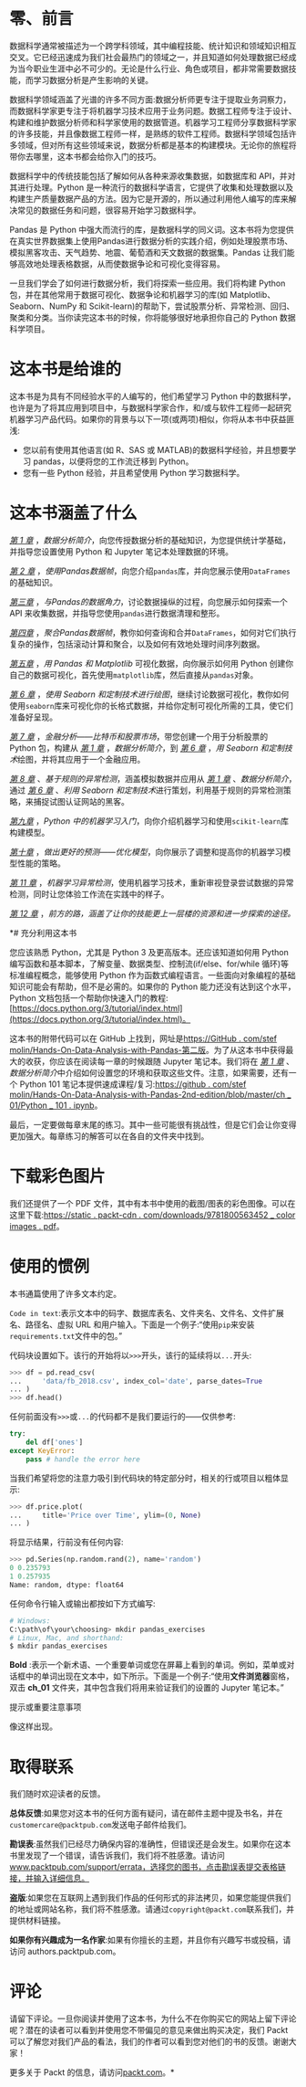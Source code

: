 

# 零、前言

数据科学通常被描述为一个跨学科领域，其中编程技能、统计知识和领域知识相互交叉。它已经迅速成为我们社会最热门的领域之一，并且知道如何处理数据已经成为当今职业生涯中必不可少的。无论是什么行业、角色或项目，都非常需要数据技能，而学习数据分析是产生影响的关键。

数据科学领域涵盖了光谱的许多不同方面:数据分析师更专注于提取业务洞察力，而数据科学家更专注于将机器学习技术应用于业务问题。数据工程师专注于设计、构建和维护数据分析师和科学家使用的数据管道。机器学习工程师分享数据科学家的许多技能，并且像数据工程师一样，是熟练的软件工程师。数据科学领域包括许多领域，但对所有这些领域来说，数据分析都是基本的构建模块。无论你的旅程将带你去哪里，这本书都会给你入门的技巧。

数据科学中的传统技能包括了解如何从各种来源收集数据，如数据库和 API，并对其进行处理。Python 是一种流行的数据科学语言，它提供了收集和处理数据以及构建生产质量数据产品的方法。因为它是开源的，所以通过利用他人编写的库来解决常见的数据任务和问题，很容易开始学习数据科学。

Pandas 是 Python 中强大而流行的库，是数据科学的同义词。这本书将为您提供在真实世界数据集上使用Pandas进行数据分析的实践介绍，例如处理股票市场、模拟黑客攻击、天气趋势、地震、葡萄酒和天文数据的数据集。Pandas 让我们能够高效地处理表格数据，从而使数据争论和可视化变得容易。

一旦我们学会了如何进行数据分析，我们将探索一些应用。我们将构建 Python 包，并在其他常用于数据可视化、数据争论和机器学习的库(如 Matplotlib、Seaborn、NumPy 和 Scikit-learn)的帮助下，尝试股票分析、异常检测、回归、聚类和分类。当你读完这本书的时候，你将能够很好地承担你自己的 Python 数据科学项目。

# 这本书是给谁的

这本书是为具有不同经验水平的人编写的，他们希望学习 Python 中的数据科学，也许是为了将其应用到项目中，与数据科学家合作，和/或与软件工程师一起研究机器学习产品代码。如果你的背景与以下一项(或两项)相似，你将从本书中获益匪浅:

*   您以前有使用其他语言(如 R、SAS 或 MATLAB)的数据科学经验，并且想要学习 pandas，以便将您的工作流迁移到 Python。
*   您有一些 Python 经验，并且希望使用 Python 学习数据科学。

# 这本书涵盖了什么

[*第 1 章*](B16834_01_Final_SK_ePub.xhtml#_idTextAnchor015) ，*数据分析简介*，向您传授数据分析的基础知识，为您提供统计学基础，并指导您设置使用 Python 和 Jupyter 笔记本处理数据的环境。

[*第 2 章*](B16834_02_Final_SK_ePub.xhtml#_idTextAnchor035) ，*使用Pandas数据帧*，向您介绍`pandas`库，并向您展示使用`DataFrames`的基础知识。

[*第三章*](B16834_03_Final_SK_ePub.xhtml#_idTextAnchor061) ，*与Pandas的数据角力*，讨论数据操纵的过程，向您展示如何探索一个 API 来收集数据，并指导您使用`pandas`进行数据清理和整形。

[*第四章*](B16834_04_Final_SK_ePub.xhtml#_idTextAnchor082) ，*聚合Pandas数据帧*，教你如何查询和合并`DataFrames`，如何对它们执行复杂的操作，包括滚动计算和聚合，以及如何有效地处理时间序列数据。

[*第五章*](B16834_05_Final_SK_ePub.xhtml#_idTextAnchor106) ，*用 Pandas 和 Matplotlib* 可视化数据，向你展示如何用 Python 创建你自己的数据可视化，首先使用`matplotlib`库，然后直接从`pandas`对象。

[*第 6 章*](B16834_06_Final_SK_ePub.xhtml#_idTextAnchor125) ，*使用 Seaborn 和定制技术进行绘图*，继续讨论数据可视化，教你如何使用`seaborn`库来可视化你的长格式数据，并给你定制可视化所需的工具，使它们准备好呈现。

[*第 7 章*](B16834_07_Final_SK_ePub.xhtml#_idTextAnchor146) ，*金融分析——比特币和股票市场*，带您创建一个用于分析股票的 Python 包，构建从 [*第 1 章*](B16834_01_Final_SK_ePub.xhtml#_idTextAnchor015) ，*数据分析简介*，到 [*第 6 章*](B16834_06_Final_SK_ePub.xhtml#_idTextAnchor125) ，*用 Seaborn 和定制技术*绘图，并将其应用于一个金融应用。

[*第 8 章*](B16834_08_Final_SK_ePub.xhtml#_idTextAnchor172) 、*基于规则的异常检测*，涵盖模拟数据并应用从 [*第 1 章*](B16834_01_Final_SK_ePub.xhtml#_idTextAnchor015) 、*数据分析简介*，通过 [*第 6 章*](B16834_06_Final_SK_ePub.xhtml#_idTextAnchor125) 、*利用 Seaborn 和定制技术*进行策划，利用基于规则的异常检测策略，来捕捉试图认证网站的黑客。

[*第九章*](B16834_09_Final_SK_ePub.xhtml#_idTextAnchor188) ，*Python 中的机器学习入门*，向你介绍机器学习和使用`scikit-learn`库构建模型。

[*第十章*](B16834_10_Final_SK_ePub.xhtml#_idTextAnchor217) ，*做出更好的预测——优化模型*，向你展示了调整和提高你的机器学习模型性能的策略。

[*第 11 章*](B16834_11_Final_SK_ePub.xhtml#_idTextAnchor237) ，*机器学习异常检测*，使用机器学习技术，重新审视登录尝试数据的异常检测，同时让您体验工作流在实践中的样子。

[*第 12 章*](B16834_12_Final_SK_ePub.xhtml#_idTextAnchor254) ，*前方的路，涵盖了让你的技能更上一层楼的资源和进一步探索的途径。*

 *# 充分利用这本书

您应该熟悉 Python，尤其是 Python 3 及更高版本。还应该知道如何用 Python 编写函数和基本脚本，了解变量、数据类型、控制流(if/else、for/while 循环)等标准编程概念，能够使用 Python 作为函数式编程语言。一些面向对象编程的基础知识可能会有帮助，但不是必需的。如果你的 Python 能力还没有达到这个水平，Python 文档包括一个帮助你快速入门的教程:[https://docs.python.org/3/tutorial/index.html](https://docs.python.org/3/tutorial/index.html)。

这本书的附带代码可以在 GitHub 上找到，网址是[https://GitHub . com/stef molin/Hands-On-Data-Analysis-with-Pandas-第二版](https://github.com/stefmolin/Hands-On-Data-Analysis-with-Pandas-2nd-edition)。为了从这本书中获得最大的收获，你应该在阅读每一章的时候跟随 Jupyter 笔记本。我们将在 [*第 1 章*](B16834_01_Final_SK_ePub.xhtml#_idTextAnchor015) 、*数据分析简介*中介绍如何设置您的环境和获取这些文件。注意，如果需要，还有一个 Python 101 笔记本提供速成课程/复习:[https://github . com/stef molin/Hands-On-Data-Analysis-with-Pandas-2nd-edition/blob/master/ch _ 01/Python _ 101 . ipynb](https://github.com/stefmolin/Hands-On-Data-Analysis-with-Pandas-2nd-edition/blob/master/ch_01/python_101.ipynb)。

最后，一定要做每章末尾的练习。其中一些可能很有挑战性，但是它们会让你变得更加强大。每章练习的解答可以在各自的文件夹中找到。

# 下载彩色图片

我们还提供了一个 PDF 文件，其中有本书中使用的截图/图表的彩色图像。可以在这里下载:[https://static . packt-cdn . com/downloads/9781800563452 _ color images . pdf](https://static.packt-cdn.com/downloads/9781800563452_ColorImages.pdf)。

# 使用的惯例

本书通篇使用了许多文本约定。

`Code in text`:表示文本中的码字、数据库表名、文件夹名、文件名、文件扩展名、路径名、虚拟 URL 和用户输入。下面是一个例子:“使用`pip`来安装`requirements.txt`文件中的包。”

代码块设置如下。该行的开始将以`>>>`开头，该行的延续将以`...`开头:

```py
>>> df = pd.read_csv(
...     'data/fb_2018.csv', index_col='date', parse_dates=True
... )
>>> df.head()
```

任何前面没有`>>>`或`...`的代码都不是我们要运行的——仅供参考:

```py
try:
    del df['ones']
except KeyError:
    pass # handle the error here
```

当我们希望将您的注意力吸引到代码块的特定部分时，相关的行或项目以粗体显示:

```py
>>> df.price.plot(
...     title='Price over Time', ylim=(0, None)
... )
```

将显示结果，行前没有任何内容:

```py
>>> pd.Series(np.random.rand(2), name='random')
0 0.235793
1 0.257935
Name: random, dtype: float64
```

任何命令行输入或输出都按如下方式编写:

```py
# Windows:
C:\path\of\your\choosing> mkdir pandas_exercises
# Linux, Mac, and shorthand:
$ mkdir pandas_exercises
```

**Bold** :表示一个新术语、一个重要单词或您在屏幕上看到的单词。例如，菜单或对话框中的单词出现在文本中，如下所示。下面是一个例子:“使用**文件浏览器**窗格，双击 **ch_01** 文件夹，其中包含我们将用来验证我们的设置的 Jupyter 笔记本。”

提示或重要注意事项

像这样出现。

# 取得联系

我们随时欢迎读者的反馈。

**总体反馈**:如果您对这本书的任何方面有疑问，请在邮件主题中提及书名，并在`customercare@packtpub.com`发送电子邮件给我们。

**勘误表**:虽然我们已经尽力确保内容的准确性，但错误还是会发生。如果你在这本书里发现了一个错误，请告诉我们，我们将不胜感激。请访问 www.packtpub.com/support/errata，选择您的图书，点击勘误表提交表格链接，并输入详细信息。

**盗版**:如果您在互联网上遇到我们作品的任何形式的非法拷贝，如果您能提供我们的地址或网站名称，我们将不胜感激。请通过`copyright@packt.com`联系我们，并提供材料链接。

**如果你有兴趣成为一名作家**:如果有你擅长的主题，并且你有兴趣写书或投稿，请访问 authors.packtpub.com。

# 评论

请留下评论。一旦你阅读并使用了这本书，为什么不在你购买它的网站上留下评论呢？潜在的读者可以看到并使用您不带偏见的意见来做出购买决定，我们 Packt 可以了解您对我们产品的看法，我们的作者可以看到您对他们的书的反馈。谢谢大家！

更多关于 Packt 的信息，请访问[packt.com](http://packt.com)。*